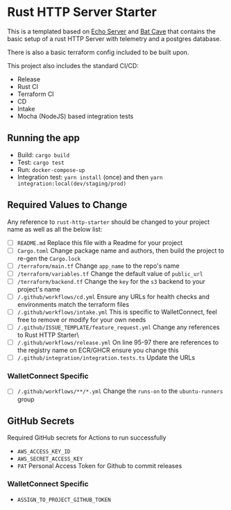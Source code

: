 # Rust HTTP Server Starter

This is a templated based on [Echo Server](https://github.com/WalletConnect/echo-server) and [Bat Cave](https://github.com/WalletConnect/bat-cave) that
contains the basic setup of a rust HTTP Server with telemetry and a postgres database.

There is also a basic terraform config included to be built upon.

This project also includes the standard CI/CD:
- Release
- Rust CI
- Terraform CI
- CD
- Intake
- Mocha (NodeJS) based integration tests

## Running the app

* Build: `cargo build`
* Test: `cargo test`
* Run: `docker-compose-up`
* Integration test: `yarn install` (once) and then `yarn integration:local(dev/staging/prod)`



## Required Values to Change
Any reference to `rust-http-starter` should be changed to your project name as well as all the below list:

- [ ] `README.md`
  Replace this file with a Readme for your project
- [ ] `Cargo.toml`
  Change package name and authors, then build the project to re-gen the `Cargo.lock`
- [ ] `/terraform/main.tf`
  Change `app_name` to the repo's name
- [ ] `/terraform/variables.tf`
  Change the default value of `public_url`
- [ ] `/terraform/backend.tf`
  Change the `key` for the `s3` backend to your project's name
- [ ] `/.github/workflows/cd.yml`
  Ensure any URLs for health checks and environments match the terraform files
- [ ] `/.github/workflows/intake.yml`
  This is specific to WalletConnect, feel free to remove or modify for your own needs
- [ ] `/.github/ISSUE_TEMPLATE/feature_request.yml`
  Change any references to Rust HTTP Starter\
- [ ] `/.github/workflows/release.yml`
  On line 95-97 there are references to the registry name on ECR/GHCR ensure you change this
- [ ] `/.github/integration/integration.tests.ts`
  Update the URLs

### WalletConnect Specific

- [ ] `/.github/workflows/**/*.yml`
  Change the `runs-on` to the `ubuntu-runners` group

## GitHub Secrets
Required GitHub secrets for Actions to run successfully
- `AWS_ACCESS_KEY_ID`
- `AWS_SECRET_ACCESS_KEY`
- `PAT` Personal Access Token for Github to commit releases

### WalletConnect Specific
- `ASSIGN_TO_PROJECT_GITHUB_TOKEN`

